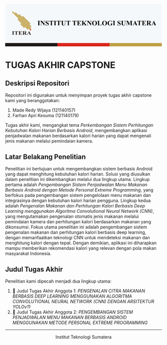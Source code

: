 <div align="center">

[![PNG](./snapshots/Header.png)](#)

</div>

# **TUGAS AKHIR CAPSTONE**

## Deskripsi Repositori
Repositori ini digunakan untuk menyimpan proyek tugas akhir capstone kami yang beranggotakan:

1. Made Redy Wijaya (121140157)
2. Farhan Apri Kesuma (121140179)

Tugas akhir kami, mengangkat tema *Perkembangan Sistem Perhitungan Kebutuhan Kalori Harian Berbasis Android*, mengembangkan aplikasi penjadwalan makanan berdasarkan kalori harian yang dapat mengenali jenis makanan melalui pemindaian kamera.

## Latar Belakang Penelitian
Penelitian ini bertujuan untuk mengembangkan sistem berbasis Android yang dapat menghitung kebutuhan kalori harian. Solusi yang diusulkan dalam penelitian ini dikembangkan melalui dua lingkup utama. Lingkup pertama adalah *Pengembangan Sistem Penjadwalan Menu Makanan Berbasis Android dengan Metode Personal Extreme Programming*, yang berfokus pada pengembangan sistem pengelolaan menu makanan dan integrasinya dengan kebutuhan kalori harian pengguna. Lingkup kedua adalah *Pengenalan Makanan dan Perhitungan Kalori Berbasis Deep Learning menggunakan Algoritma Convolutional Neural Network (CNN)*, yang mengutamakan pengenalan otomatis jenis makanan melalui pemindaian kamera dan perhitungan kalori berdasarkan makanan yang dikonsumsi. Fokus utama penelitian ini adalah pengembangan sistem pengenalan makanan dan perhitungan kalori berbasis deep learning, dengan memanfaatkan teknologi CNN untuk mendeteksi makanan dan menghitung kalori dengan tepat. Dengan demikian, aplikasi ini diharapkan mampu memberikan rekomendasi kalori yang relevan dengan pola makan masyarakat Indonesia.

## Judul Tugas Akhir

Penelitian kami dipecah menjadi dua lingkup utama:
1. 📖 Judul Tugas Akhir Anggota 1: *PENGENALAN CITRA MAKANAN BERBASIS DEEP LEARNING MENGGUNAKAN ALGORITMA CONVOLUTIONAL NEURAL NETWORK (CNN) DENGAN ARSITEKTUR YOLOv11*
2. 📖 Judul Tugas Akhir Anggota 2: *PENGEMBANGAN SISTEM PENJADWALAN MENU MAKANAN BERBASIS ANDROID MENGGUNAKAN METODE PERSONAL EXTREME PROGRAMMING*

---

<div align="center">

Institut Teknologi Sumatera

</div>